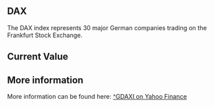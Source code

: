 ## DAX

The DAX index represents 30 major German companies trading on the Frankfurt Stock Exchange.

## Current Value

<Topic topic="finance/stock-exchange/index/GDAXI" decimals="2" unit="points"/>

## More information

More information can be found here: [^GDAXI on Yahoo Finance](https://finance.yahoo.com/quote/^GDAXI/)
